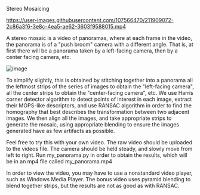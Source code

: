Stereo Mosaicing


https://user-images.githubusercontent.com/107566470/211909072-2c86a3f6-3e8c-4ea5-ae62-3603f9588015.mp4


A stereo mosaic is a video of panoramas, where at each frame in the video, the panorama is of a "push broom" camera with a different angle. That is, at first there will be a panorama taken by a left-facing camera, then by a center facing camera, etc.

![image](https://user-images.githubusercontent.com/107566470/211910371-23fb7d11-3cdc-480c-8150-33d62511c632.png)


To simplify slightly, this is obtained by stitching together into a panorama all the leftmost strips of the series of images to obtain the "left-facing camera", all the center strips to obtain the "center-facing camera", etc.
We use Harris corner detector algorithm to detect points of interest in each image, extract their MOPS-like descriptors, and use RANSAC algorithm in order to find the homography that best describes the transformation between two adjacent images. We then align all the images, and take appropriate strips to generate the mosaic, using appropriate blending to ensure the images generated have as few artifacts as possible. 


Feel free to try this with your own video. The raw video should be uploaded to the videos file. The camera should be held steady, and slowly move from left to right.
Run my_panorama.py in order to obtain the results, which will be in an mp4 file called my_panorama.mp4

In order to view the video, you may have to use a nonstandard video player, such as Windows Media Player.
The bonus video uses pyramid blending to blend together strips, but the results are not as good as with RANSAC.
